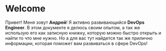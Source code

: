 # Welcome

Привет! Меня зовут **Андрей**! Я активно развивающийся **DevOps Engineer**. В этом документе я делюсь своим опытом, а так же использую его как записную книжку, которую можно быстро открыть и найти то что мне нужно. Но а для вас тут найдется так же прилично информации, которая поможет вам развиваться в сфере DevOps!
